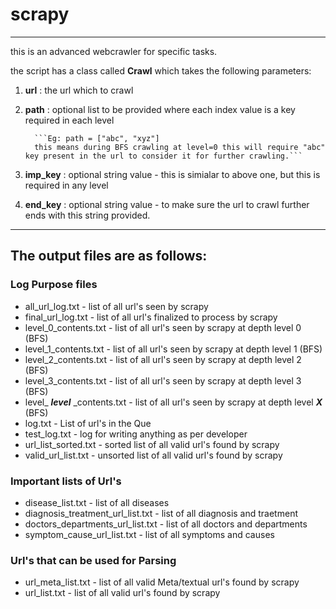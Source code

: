 # scrapy
------------
this is an advanced webcrawler for specific tasks.

the script has a class called **Crawl** which takes the following parameters:
1. **url** : the url which to crawl
2. **path** : optional list to be provided where each index value is a key required in each level
         
         ```Eg: path = ["abc", "xyz"]
         this means during BFS crawling at level=0 this will require "abc" key present in the url to consider it for further crawling.```
         
3. **imp_key** : optional string value - this is simialar to above one, but this is required in any level
4. **end_key** : optional string value - to make sure the url to crawl further ends with this string provided.

------------
## The output files are as follows:

### Log Purpose files
* all_url_log.txt - list of all url's seen by scrapy
* final_url_log.txt - list of all url's finalized to process by scrapy
* level_0_contents.txt - list of all url's seen by scrapy at depth level 0 (BFS)
* level_1_contents.txt - list of all url's seen by scrapy at depth level 1 (BFS)
* level_2_contents.txt - list of all url's seen by scrapy at depth level 2 (BFS)
* level_3_contents.txt - list of all url's seen by scrapy at depth level 3 (BFS)
* level_ **_level_** _contents.txt - list of all url's seen by scrapy at depth level **_X_** (BFS)
* log.txt - List of url's in the Que
* test_log.txt - log for writing anything as per developer
* url_list_sorted.txt - sorted list of all valid url's found by scrapy
* valid_url_list.txt - unsorted list of all valid url's found by scrapy

### Important lists of Url's
* disease_list.txt - list of all diseases
* diagnosis_treatment_url_list.txt - list of all diagnosis and traetment
* doctors_departments_url_list.txt - list of all doctors and departments
* symptom_cause_url_list.txt - list of all symptoms and causes

### Url's that can be used for Parsing
* url_meta_list.txt - list of all valid Meta/textual url's found by scrapy
* url_list.txt - list of all valid url's found by scrapy
